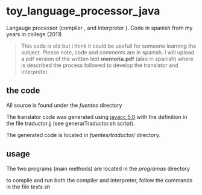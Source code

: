 
# toy_language_processor_java
Langauge processor (compiler , and interpreter ).
Code in spanish from my years in college (2011)

> This code is old but i think it could be usefull for someone learning 
> the subject.
> Please note, code and comments are in spanish.
> I will upload a pdf version of the written text 
> **memoria.pdf** (also in spanish) where
> is described the process followed to develop the translator and interpreter.



## the code

All source is found under the *fuentes* directory

The translator code was generated using [javacc 5.0](https://javacc.org/) with the definition
in the file traductor.jj (see generarTraductor.sh script).

The generated code is located in *fuentes/traductor/* directory.


## usage

The two programs (main methods) are located in the *programas* directory

to compile and run both the compiler and interpreter, follow the commands
in the file *tests.sh*








